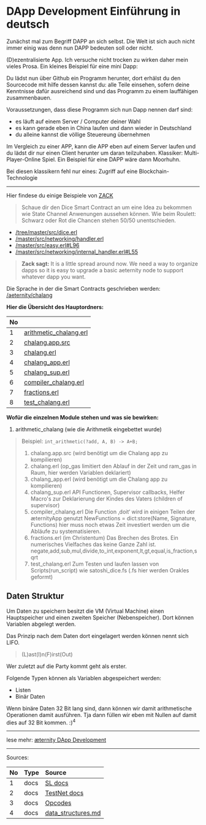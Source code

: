 # DApp Development Einführung in deutsch

Zunächst mal zum Begriff DAPP an sich selbst. Die Welt ist sich auch
nicht immer einig was denn nun DAPP bedeuten soll oder nicht.

(D)ezentralisierte App. Ich versuche nicht trocken zu wirken daher mein
vieles Prosa. Ein kleines Beispiel für eine mini Dapp:

Du lädst nun über Github ein Programm herunter, dort erhälst du den
Sourcecode mit hilfe dessen kannst du: alle Teile einsehen, sofern deine
Kenntnisse dafür ausreichend sind und das Programm zu einem lauffähigen
zusammenbauen.

Voraussetzungen, dass diese Programm sich nun Dapp nennen darf sind:
* es läuft auf einem Server / Computer deiner Wahl
* es kann gerade eben in China laufen und dann wieder in Deutschland
* du alleine kannst die völlige Steuereung übernehmen

Im Vergleich zu einer APP, kann die APP eben auf einem Server laufen und
du lädst dir nur einen Client herunter um daran teilzuhaben. Klassiker:
Multi-Player-Online Spiel. Ein Beispiel für eine DAPP wäre dann Moorhuhn.

Bei diesen klassikern fehl nur eines: Zugriff auf eine Blockchain-Technologie
***

Hier findese du einige Beispiele von [ZACK](https://github.com/aeternity/wiki/wiki/æternity-Team/#zack-hess)

>Schaue dir den Dice Smart Contract an um eine Idea zu bekommen wie
>State Channel Anwenungen aussehen können. Wie beim Roulett: Schwarz
>oder Rot die Chancen stehen 50/50 unentschieden.

- [/tree/master/src/dice.erl](../../../../aeternity/testnet/tree/master/src/dice.erl)
- [/master/src/networking/handler.erl](../../../../aeternity/testnet/tree/master/src/networking/handler.erl#L104)
- [/master/src/easy.erl#L96](../../../../aeternity/testnet/tree/master/src/easy.erl#L96)
- [/master/src/networking/internal_handler.erl#L55](../../../../aeternity/testnet/tree/master/src/networking/internal_handler.erl#L55)

>**Zack sagt:** It is a little spread around now. We need a way to
>organize dapps so it is easy to upgrade a basic aeternity node to
>support whatever dapp you want.

Die Sprache in der die Smart Contracts geschrieben werden:
[/aeternity/chalang](../../../../aeternity/chalang)

**Hier die Übersicht des Hauptordners:**

| No |                                                                                                |
|:---|:-----------------------------------------------------------------------------------------------|
| 1  | [arithmetic_chalang.erl](../../../../aeternity/chalang/blob/master/src/arithmetic_chalang.erl) |
| 2  | [chalang.app.src](../../../../aeternity/chalang/blob/master/src/chalang.app.src)               |
| 3  | [chalang.erl](../../../../aeternity/chalang/blob/master/src/chalang.erl)                       |
| 4  | [chalang_app.erl](../../../../aeternity/chalang/blob/master/src/chalang_app.erl)               |
| 5  | [chalang_sup.erl](../../../../aeternity/chalang/blob/master/src/chalang_sup.erl)               |
| 6  | [compiler_chalang.erl](../../../../aeternity/chalang/blob/master/src/compiler_chalang.erl)     |
| 7  | [fractions.erl](../../../../aeternity/chalang/blob/master/src/fractions.erl)                   |
| 8  | [test_chalang.erl](../../../../aeternity/chalang/blob/master/src/test_chalang.erl)             |

**Wofür die einzelnen Module stehen und was sie bewirken:**
1. arithmetic_chalang (wie die Arithmetik eingebettet wurde)
>Beispiel: `int_arithmetic(?add, A, B) -> A+B;`
>
>1. chalang.app.src (wird benötigt um die Chalang app zu kompilieren)
>2. chalang.erl (op_gas limitiert den Ablauf in der Zeit und ram_gas in
>   Raum, hier werden Variablen deklariert)
>3. chalang_app.erl (wird benötigt um die Chalang app zu kompilieren)
>4. chalang_sup.erl API Functionen, Supervisor callbacks, Helfer Macro's
>   zur Deklarierung der Kindes des Vaters (children of supervisor)
>5. compiler_chalang.erl Die Function ‚doit‘ wird in einigen Teilen der
>   æternityApp genutzt NewFunctions = dict:store(Name, Signature,
>   Functions) hier muss noch etwas Zeit investiert werden um die
>   Abläufe zu systematisieren.
>6. fractions.erl (im Christentum) Das Brechen des Brotes. Ein
>   numerisches Vielfaches das keine Ganze Zahl ist.
>   negate,add,sub,mul,divide,to_int,exponent,lt,gt,equal,is_fraction,sqrt
>7. test_chalang.erl Zum Testen und laufen lassen von
>   Scripts(run_script) wie satoshi_dice.fs (.fs hier werden Orakles geformt)

## Daten Struktur

Um Daten zu speichern besitzt die VM (Virtual Machine) einen
Hauptspeicher und einen zweiten Speicher (Nebenspeicher). Dort können
Variablen abgelegt werden. 

Das Prinzip nach dem Daten dort eingelagert werden können nennt sich
LIFO. 

>(L)ast(I)n(F)irst(Out)

Wer zuletzt auf die Party kommt geht als erster.

Folgende Typen können als Variablen abgespeichert werden:
* Listen
* Binär Daten

Wenn binäre Daten 32 Bit lang sind, dann können wir damit arithmetische
Operationen damit ausführen. Tja dann füllen wir eben mit Nullen auf
damit dies auf 32 Bit kommen. :)<sup>4</sup>


***

lese mehr: [æternity DApp Development](æternity-DApp-Development)

***

Sources:

| No | Type | Source                                                                                     |
|:---|:-----|:-------------------------------------------------------------------------------------------|
| 1  | docs | [SL docs](../../../../aeternity/chalang/blob/master/README.md)                             |
| 2  | docs | [TestNet docs](../../../../aeternity/testnet/tree/master/docs/)                            |
| 3  | docs | [Opcodes](../../../../aeternity/chalang/blob/master/opcodes.md)                            |
| 4  | docs | [data_structures.md](../../../../BumblebeeBat/chalang/tree/master/docs/data_structures.md) |

